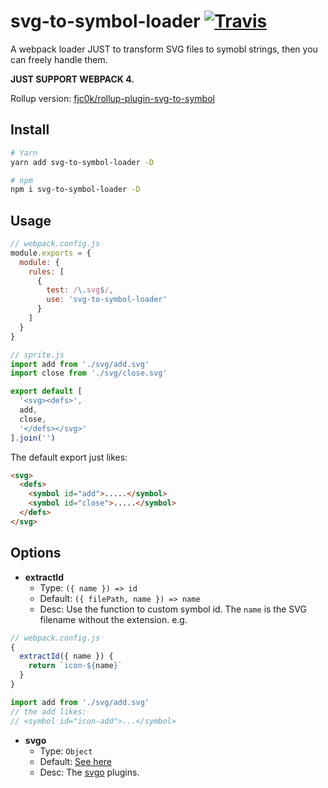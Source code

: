 # svg-to-symbol-loader [![Travis](https://travis-ci.org/fjc0k/svg-to-symbol-loader.svg?branch=master)](https://travis-ci.org/fjc0k/svg-to-symbol-loader)

A webpack loader JUST to transform SVG files to symobl strings, then you can freely handle them.

__JUST SUPPORT WEBPACK 4.__

Rollup version: [fjc0k/rollup-plugin-svg-to-symbol](https://github.com/fjc0k/rollup-plugin-svg-to-symbol)

## Install

```bash
# Yarn
yarn add svg-to-symbol-loader -D

# npm
npm i svg-to-symbol-loader -D
```

## Usage

```js
// webpack.config.js
module.exports = {
  module: {
    rules: [
      {
        test: /\.svg$/,
        use: 'svg-to-symbol-loader'
      }
    ]
  }
}
```

```js
// sprite.js
import add from './svg/add.svg'
import close from './svg/close.svg'

export default [
  '<svg><defs>',
  add,
  close,
  '</defs></svg>'
].join('')
```

The default export just likes:

```html
<svg>
  <defs>
    <symbol id="add">.....</symbol>
    <symbol id="close">.....</symbol>
  </defs>
</svg>
```

## Options

- __extractId__
  - Type: `({ name }) => id`
  - Default: `({ filePath, name }) => name`
  - Desc: Use the function to custom symbol id. The `name` is the SVG filename without the extension. e.g.

```js
// webpack.config.js
{
  extractId({ name }) {
    return `icon-${name}`
  }
}
```

```js
import add from './svg/add.svg'
// the add likes:
// <symbol id="icon-add">...</symbol>
```

- __svgo__
  - Type: `Object`
  - Default: [See here](./src/defaultSVGOPlugins.js)
  - Desc: The [svgo](https://github.com/svg/svgo) plugins.
